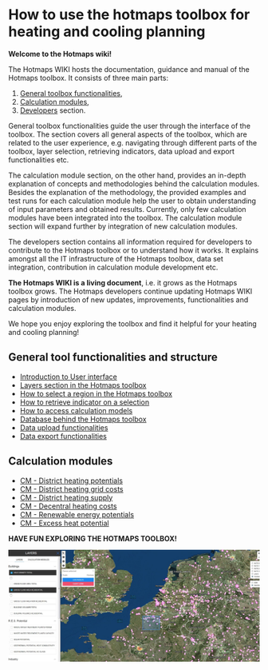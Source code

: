 # How to use the hotmaps toolbox for heating and cooling planning 

**Welcome to the Hotmaps wiki!**

The Hotmaps WIKI hosts the documentation, guidance and manual of the Hotmaps toolbox. It consists of three main parts:
1. [General toolbox functionalities](#General-tool-functionalities-and-structure),
2. [Calculation modules](#Calculation-modules),
3. [Developers](Developers) section.

General toolbox functionalities guide the user through the interface of the toolbox. The section covers all general aspects of the toolbox, which are related to the user experience, e.g. navigating through different parts of the toolbox, layer selection, retrieving indicators, data upload and export functionalities etc.

The calculation module section, on the other hand, provides an in-depth explanation of concepts and methodologies behind the calculation modules. Besides the explanation of the methodology, the provided examples and test runs for each calculation module help the user to obtain understanding of input parameters and obtained results. Currently, only few calculation modules have been integrated into the toolbox. The calculation module section will expand further by integration of new calculation modules.

The developers section contains all information required for developers to contribute to the Hotmaps toolbox or to understand how it works. It explains amongst all the IT infrastructure of the Hotmaps toolbox, data set integration, contribution in calculation module development etc.

**The Hotmaps WIKI is a living document**, i.e. it grows as the Hotmaps toolbox grows. The Hotmaps developers continue updating Hotmaps WIKI pages by introduction of new updates, improvements, functionalities and calculation modules.

We hope you enjoy exploring the toolbox and find it helpful for your heating and cooling planning!


## General tool functionalities and structure
* [Introduction to User interface](Hotmaps-Graphical-User-Interface)
* [Layers section in the Hotmaps toolbox](Layer-section)
* [How to select a region in the Hotmaps toolbox](How-to-select-a-region-in-the-Hotmaps-toolbox)
* [How to retrieve indicator on a selection](Indicator-Section)
* [How to access calculation models](CM-Access)
* [Database behind the Hotmaps toolbox](Database_of_Hotmaps)
* [Data upload functionalities](Data_upload)
* [Data export functionalities](Data_export)

## Calculation modules
* [CM - District heating potentials](CM---District-Heating-Potentials)
* [CM - District heating grid costs](CM---District-Heating-Grid-Costs)
* [CM - District heating supply](CM_DH_supply)
* [CM - Decentral heating costs](CM---Decentral-Heating-Costs)  
* [CM - Renewable energy potentials](CM_renewable_potentials)
* [CM - Excess heat potential](CM-Excess-heat-potential)



**HAVE FUN EXPLORING THE HOTMAPS TOOLBOX!**


![](https://github.com/HotMaps/hotmaps_wiki/blob/master/Images/Hotmaps_test.JPG)